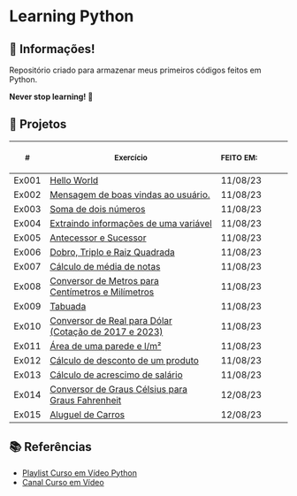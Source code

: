 # Learning Python

## 📖 Informações!

Repositório criado para armazenar meus primeiros códigos feitos em Python.

<strong>Never stop learning! 💭</strong>

## 📂 Projetos

<table>
    <thead>
        <tr>
            <th align="center">
                <img width="20" height="1"> 
                <p>
                    <small>#</small>
                </p>
            </th>
            <th align="center">
                <img width="300" height="1"> 
                <p> 
                    <small>
                        Exercício
                    </small>
                </p>
            </th>
            <th align="left">
                <img width="140" height="1">
                <p align="left"> 
                    <small>
                    FEITO EM:
                    </small>
                </p>
            </th>
        </tr>
    </thead>
    <tbody>
        <tr>
            <td>Ex001</td>
            <td><a href="./workouts">Hello World</a></td>
            <td>11/08/23</td>
        </tr>
        <tr>
            <td>Ex002</td>
            <td><a href="./workouts">Mensagem de boas vindas ao usuário.</a></td>
            <td>11/08/23</td>
        </tr>
        <tr>
            <td>Ex003</td>
            <td><a href="./workouts">Soma de dois números</a></td>
            <td>11/08/23</td>
        </tr>
        <tr>
            <td>Ex004</td>
            <td><a href="./workouts">Extraindo informações de uma variável</a></td>
            <td>11/08/23</td>
        </tr>
        <tr>
            <td>Ex005</td>
            <td><a href="./workouts">Antecessor e Sucessor</a></td>
            <td>11/08/23</td>
        </tr>
        <tr>
            <td>Ex006</td>
            <td><a href="./workouts">Dobro, Triplo e Raiz Quadrada</a></td>
            <td>11/08/23</td>
        </tr>
        <tr>
            <td>Ex007</td>
            <td><a href="./workouts">Cálculo de média de notas</a></td>
            <td>11/08/23</td>
        </tr>
        <tr>
            <td>Ex008</td>
            <td><a href="./workouts">Conversor de Metros para Centímetros e Milímetros</a></td>
            <td>11/08/23</td>
        </tr>
        <tr>
            <td>Ex009</td>
            <td><a href="./workouts">Tabuada</a></td>
            <td>11/08/23</td>
        </tr>
        <tr>
            <td>Ex010</td>
            <td><a href="./workouts">Conversor de Real para Dólar (Cotação de 2017 e 2023)</a></td>
            <td>11/08/23</td>
        </tr>
        <tr>
            <td>Ex011</td>
            <td><a href="./workouts">Área de uma parede e l/m²</a></td>
            <td>11/08/23</td>
        </tr>
        <tr>
            <td>Ex012</td>
            <td><a href="./workouts">Cálculo de desconto de um produto</a></td>
            <td>11/08/23</td>
        </tr>
        <tr>
            <td>Ex013</td>
            <td><a href="./workouts">Cálculo de acrescimo de salário</a></td>
            <td>11/08/23</td>
        </tr>
        <tr>
            <td>Ex014</td>
            <td><a href="./workouts">Conversor de Graus Célsius para Graus Fahrenheit</a></td>
            <td>12/08/23</td>
        </tr>
        <tr>
            <td>Ex015</td>
            <td><a href="./workouts">Aluguel de Carros</a></td>
            <td>12/08/23</td>
        </tr>
    </tbody>
</table>

## 📚 Referências

- [Playlist Curso em Vídeo Python](https://www.youtube.com/playlist?list=PLvE-ZAFRgX8hnECDn1v9HNTI71veL3oW0)
- [Canal Curso em Vídeo](https://www.youtube.com/@CursoemVideo)
